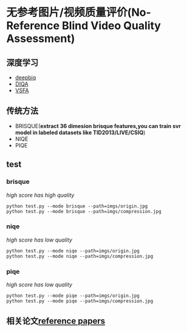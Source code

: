 # 无参考图片/视频质量评价(No-Reference Blind Video Quality Assessment)

## 深度学习

- [deepbiq](https://github.com/zhl2007/pytorch-image-quality-param-ctrl)
- [DIQA](https://towardsdatascience.com/deep-image-quality-assessment-with-tensorflow-2-0-69ed8c32f195)
- [VSFA](https://github.com/lidq92/VSFA)

## 传统方法

- BRISQUE(**extract 36 dimesion brisque features,you can train svr model in labeled datasets like TID2013/LIVE/CSIQ**)
- NIQE
- PIQE


## test

### brisque
*high score has high quality*
```
python test.py --mode brisque --path=imgs/origin.jpg
python test.py --mode brisque --path=imgs/compression.jpg
```
### niqe
*high score has low quality*
```
python test.py --mode niqe --path=imgs/origin.jpg
python test.py --mode niqe --path=imgs/compression.jpg
```
### piqe
*high score has low quality*
```
python test.py --mode piqe --path=imgs/origin.jpg
python test.py --mode piqe --path=imgs/compression.jpg
```
  




## 相关论文[reference papers](https://github.com/buyizhiyou/papers/tree/master/VQA_IQA)
